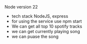 Node version 22

- tech stack
 NodeJS, express
- for using the service use npm start
- We can get all top 10 spotify tracks
- we can get currently playing song
- we can puase the song